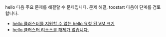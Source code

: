 hello 다음 주요 문제를 해결할 수 문제입니다. 문제 해결, toostart 다음이 단계를 검토 합니다.

- [hello 클러스터를 지원할 수 없는 hello 요청 된 VM 크기](../articles/virtual-machines/windows/troubleshoot-deploy-vm.md#the-cluster-cannot-support-the-requested-vm-size)
- [hello 클러스터 리소스를 해제가 없습니다.](../articles/virtual-machines/windows/troubleshoot-deploy-vm.md#the-cluster-does-not-have-free-resources)
